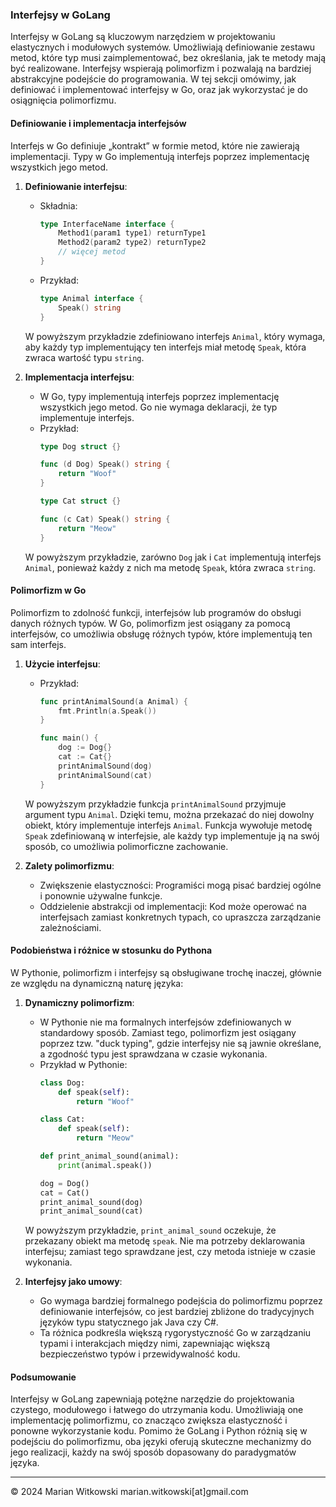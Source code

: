 ### Interfejsy w GoLang

Interfejsy w GoLang są kluczowym narzędziem w projektowaniu elastycznych i modułowych systemów. Umożliwiają definiowanie zestawu metod, które typ musi zaimplementować, bez określania, jak te metody mają być realizowane. Interfejsy wspierają polimorfizm i pozwalają na bardziej abstrakcyjne podejście do programowania. W tej sekcji omówimy, jak definiować i implementować interfejsy w Go, oraz jak wykorzystać je do osiągnięcia polimorfizmu.

#### Definiowanie i implementacja interfejsów

Interfejs w Go definiuje „kontrakt” w formie metod, które nie zawierają implementacji. Typy w Go implementują interfejs poprzez implementację wszystkich jego metod.

1. **Definiowanie interfejsu**:
   - Składnia:
     ```go
     type InterfaceName interface {
         Method1(param1 type1) returnType1
         Method2(param2 type2) returnType2
         // więcej metod
     }
     ```
   - Przykład:
     ```go
     type Animal interface {
         Speak() string
     }
     ```

   W powyższym przykładzie zdefiniowano interfejs `Animal`, który wymaga, aby każdy typ implementujący ten interfejs miał metodę `Speak`, która zwraca wartość typu `string`.

2. **Implementacja interfejsu**:
   - W Go, typy implementują interfejs poprzez implementację wszystkich jego metod. Go nie wymaga deklaracji, że typ implementuje interfejs.
   - Przykład:
     ```go
     type Dog struct {}

     func (d Dog) Speak() string {
         return "Woof"
     }

     type Cat struct {}

     func (c Cat) Speak() string {
         return "Meow"
     }
     ```

   W powyższym przykładzie, zarówno `Dog` jak i `Cat` implementują interfejs `Animal`, ponieważ każdy z nich ma metodę `Speak`, która zwraca `string`.

#### Polimorfizm w Go

Polimorfizm to zdolność funkcji, interfejsów lub programów do obsługi danych różnych typów. W Go, polimorfizm jest osiągany za pomocą interfejsów, co umożliwia obsługę różnych typów, które implementują ten sam interfejs.

1. **Użycie interfejsu**:
   - Przykład:
     ```go
     func printAnimalSound(a Animal) {
         fmt.Println(a.Speak())
     }

     func main() {
         dog := Dog{}
         cat := Cat{}
         printAnimalSound(dog)
         printAnimalSound(cat)
     }
     ```

   W powyższym przykładzie funkcja `printAnimalSound` przyjmuje argument typu `Animal`. Dzięki temu, można przekazać do niej dowolny obiekt, który implementuje interfejs `Animal`. Funkcja wywołuje metodę `Speak` zdefiniowaną w interfejsie, ale każdy typ implementuje ją na swój sposób, co umożliwia polimorficzne zachowanie.

2. **Zalety polimorfizmu**:
   - Zwiększenie elastyczności: Programiści mogą pisać bardziej ogólne i ponownie używalne funkcje.
   - Oddzielenie abstrakcji od implementacji: Kod może operować na interfejsach zamiast konkretnych typach, co upraszcza zarządzanie zależnościami.

#### Podobieństwa i różnice w stosunku do Pythona

W Pythonie, polimorfizm i interfejsy są obsługiwane trochę inaczej, głównie ze względu na dynamiczną naturę języka:

1. **Dynamiczny polimorfizm**:
   - W Pythonie nie ma formalnych interfejsów zdefiniowanych w standardowy sposób. Zamiast tego, polimorfizm jest osiągany poprzez tzw. "duck typing", gdzie interfejsy nie są jawnie określane, a zgodność typu jest sprawdzana w czasie wykonania.
   - Przykład w Pythonie:
     ```python
     class Dog:
         def speak(self):
             return "Woof"

     class Cat:
         def speak(self):
             return "Meow"

     def print_animal_sound(animal):
         print(animal.speak())

     dog = Dog()
     cat = Cat()
     print_animal_sound(dog)
     print_animal_sound(cat)
     ```

   W powyższym przykładzie, `print_animal_sound` oczekuje, że przekazany obiekt ma metodę `speak`. Nie ma potrzeby deklarowania interfejsu; zamiast tego sprawdzane jest, czy metoda istnieje w czasie wykonania.

2. **Interfejsy jako umowy**:
   - Go wymaga bardziej formalnego podejścia do polimorfizmu poprzez definiowanie interfejsów, co jest bardziej zbliżone do tradycyjnych języków typu statycznego jak Java czy C#.
   - Ta różnica podkreśla większą rygorystyczność Go w zarządzaniu typami i interakcjach między nimi, zapewniając większą bezpieczeństwo typów i przewidywalność kodu.

#### Podsumowanie

Interfejsy w GoLang zapewniają potężne narzędzie do projektowania czystego, modułowego i łatwego do utrzymania kodu. Umożliwiają one implementację polimorfizmu, co znacząco zwiększa elastyczność i ponowne wykorzystanie kodu. Pomimo że GoLang i Python różnią się w podejściu do polimorfizmu, oba języki oferują skuteczne mechanizmy do jego realizacji, każdy na swój sposób dopasowany do paradygmatów języka.

---
© 2024 Marian Witkowski marian.witkowski[at]gmail.com